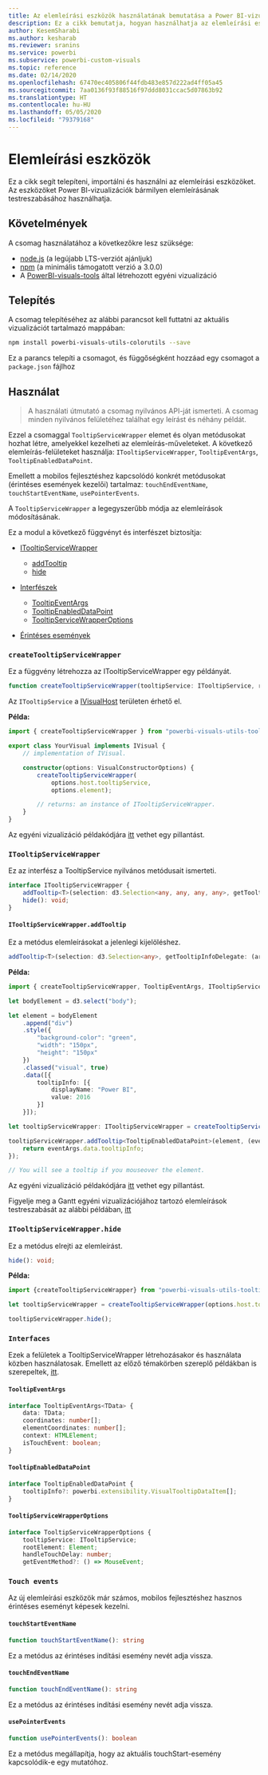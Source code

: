 ```yaml
---
title: Az elemleírási eszközök használatának bemutatása a Power BI-vizualizációkban
description: Ez a cikk bemutatja, hogyan használhatja az elemleírási eszközöket az elemleírások testreszabásának leegyszerűsítésére a Power BI-vizualizációkban
author: KesemSharabi
ms.author: kesharab
ms.reviewer: sranins
ms.service: powerbi
ms.subservice: powerbi-custom-visuals
ms.topic: reference
ms.date: 02/14/2020
ms.openlocfilehash: 67470ec405806f44fdb483e857d222ad4ff05a45
ms.sourcegitcommit: 7aa0136f93f88516f97ddd8031ccac5d07863b92
ms.translationtype: HT
ms.contentlocale: hu-HU
ms.lasthandoff: 05/05/2020
ms.locfileid: "79379168"
---
```

# <a name="tooltip-utils"></a>Elemleírási eszközök
Ez a cikk segít telepíteni, importálni és használni az elemleírási eszközöket. Az eszközöket Power BI-vizualizációk bármilyen elemleírásának testreszabásához használhatja.

## <a name="requirements"></a>Követelmények
A csomag használatához a következőkre lesz szüksége:
* [node.js](https://nodejs.org) (a legújabb LTS-verziót ajánljuk)
* [npm](https://www.npmjs.com/) (a minimális támogatott verzió a 3.0.0)
* A [PowerBI-visuals-tools](https://www.npmjs.com/package/powerbi-visuals-tools) által létrehozott egyéni vizualizáció

## <a name="installation"></a>Telepítés

A csomag telepítéséhez az alábbi parancsot kell futtatni az aktuális vizualizációt tartalmazó mappában:

```bash
npm install powerbi-visuals-utils-colorutils --save
```
Ez a parancs telepíti a csomagot, és függőségként hozzáad egy csomagot a ```package.json``` fájlhoz

## <a name="usage"></a>Használat

> A használati útmutató a csomag nyilvános API-ját ismerteti. A csomag minden nyilvános felületéhez találhat egy leírást és néhány példát.

Ezzel a csomaggal `TooltipServiceWrapper` elemet és olyan metódusokat hozhat létre, amelyekkel kezelheti az elemleírás-műveleteket. A következő elemleírás-felületeket használja: `ITooltipServiceWrapper`, `TooltipEventArgs`, `TooltipEnabledDataPoint`. 

Emellett a mobilos fejlesztéshez kapcsolódó konkrét metódusokat (érintéses események kezelői) tartalmaz: `touchEndEventName`, `touchStartEventName`, `usePointerEvents`.

A `TooltipServiceWrapper` a legegyszerűbb módja az elemleírások módosításának.

Ez a modul a következő függvényt és interfészet biztosítja:
* [ITooltipServiceWrapper](#itooltipservicewrapper)
  * [addTooltip](#itooltipservicewrapperaddtooltip)
  * [hide](#itooltipservicewrapperhide)

* [Interfészek](#interfaces)
  * [TooltipEventArgs](#tooltipeventargs)
  * [TooltipEnabledDataPoint](#tooltipenableddatapoint)
  * [TooltipServiceWrapperOptions](#tooltipservicewrapperoptions)
* [Érintéses események](#touch-events)

### `createTooltipServiceWrapper`
Ez a függvény létrehozza az ITooltipServiceWrapper egy példányát.

```typescript
function createTooltipServiceWrapper(tooltipService: ITooltipService, rootElement: Element, handleTouchDelay?: number,  getEventMethod?: () => MouseEvent): ITooltipServiceWrapper;
```

Az ```ITooltipService``` a [IVisualHost](https://github.com/microsoft/PowerBI-visuals-tools/blob/master/templates/visuals/.api/v2.6.0/PowerBI-visuals.d.ts#L1335) területen érhető el.

**Példa:**

```typescript
import { createTooltipServiceWrapper } from "powerbi-visuals-utils-tooltiputils";

export class YourVisual implements IVisual {
    // implementation of IVisual.

    constructor(options: VisualConstructorOptions) {
        createTooltipServiceWrapper(
            options.host.tooltipService,
            options.element);

        // returns: an instance of ITooltipServiceWrapper.
    }
}
```

Az egyéni vizualizáció példakódjára [itt](https://github.com/microsoft/powerbi-visuals-gantt/blob/master/src/gantt.ts#L391) vethet egy pillantást.

### `ITooltipServiceWrapper`
Ez az interfész a TooltipService nyilvános metódusait ismerteti.

```typescript
interface ITooltipServiceWrapper {
    addTooltip<T>(selection: d3.Selection<any, any, any, any>, getTooltipInfoDelegate: (args: TooltipEventArgs<T>) => powerbi.extensibility.VisualTooltipDataItem[], getDataPointIdentity?: (args: TooltipEventArgs<T>) => powerbi.visuals.ISelectionId, reloadTooltipDataOnMouseMove?: boolean): void;
    hide(): void;
}
```

#### `ITooltipServiceWrapper.addTooltip`

Ez a metódus elemleírásokat a jelenlegi kijelöléshez.

```typescript
addTooltip<T>(selection: d3.Selection<any>, getTooltipInfoDelegate: (args: TooltipEventArgs<T>) => VisualTooltipDataItem[], getDataPointIdentity?: (args: TooltipEventArgs<T>) => ISelectionId, reloadTooltipDataOnMouseMove?: boolean): void;
```

**Példa:**

```typescript
import { createTooltipServiceWrapper, TooltipEventArgs, ITooltipServiceWrapper, TooltipEnabledDataPoint } from "powerbi-visuals-utils-tooltiputils";

let bodyElement = d3.select("body");

let element = bodyElement
    .append("div")
    .style({
        "background-color": "green",
        "width": "150px",
        "height": "150px"
    })
    .classed("visual", true)
    .data([{
        tooltipInfo: [{
            displayName: "Power BI",
            value: 2016
        }]
    }]);

let tooltipServiceWrapper: ITooltipServiceWrapper = createTooltipServiceWrapper(tooltipService, bodyElement.get(0)); // tooltipService is from the IVisualHost.

tooltipServiceWrapper.addTooltip<TooltipEnabledDataPoint>(element, (eventArgs: TooltipEventArgs<TooltipEnabledDataPoint>) => {
    return eventArgs.data.tooltipInfo;
});

// You will see a tooltip if you mouseover the element.
```

Az egyéni vizualizáció példakódjára [itt](https://github.com/microsoft/powerbi-visuals-gantt/blob/master/src/gantt.ts#L2931) vethet egy pillantást.

Figyelje meg a Gantt egyéni vizualizációjához tartozó elemleírások testreszabását az alábbi példában, [itt](https://github.com/microsoft/powerbi-visuals-gantt/blob/master/src/gantt.ts#L573-L648)

### `ITooltipServiceWrapper.hide`

Ez a metódus elrejti az elemleírást.

```typescript
hide(): void;
```

**Példa:**

```typescript
import {createTooltipServiceWrapper} from "powerbi-visuals-utils-tooltiputils";

let tooltipServiceWrapper = createTooltipServiceWrapper(options.host.tooltipService, options.element); // options are from the VisualConstructorOptions.

tooltipServiceWrapper.hide();
```
### `Interfaces`
Ezek a felületek a TooltipServiceWrapper létrehozásakor és használata közben használatosak. Emellett az előző témakörben szereplő példákban is szerepeltek, [itt](#itooltipservicewrapperaddtooltip).

#### `TooltipEventArgs`
```typescript
interface TooltipEventArgs<TData> {
    data: TData;
    coordinates: number[];
    elementCoordinates: number[];
    context: HTMLElement;
    isTouchEvent: boolean;
}
```

#### `TooltipEnabledDataPoint`
```typescript
interface TooltipEnabledDataPoint {
    tooltipInfo?: powerbi.extensibility.VisualTooltipDataItem[];
}
```

#### `TooltipServiceWrapperOptions`
```typescript
interface TooltipServiceWrapperOptions {
    tooltipService: ITooltipService;
    rootElement: Element;
    handleTouchDelay: number;
    getEventMethod?: () => MouseEvent;
```

### `Touch events`

Az új elemleírási eszközök már számos, mobilos fejlesztéshez hasznos érintéses eseményt képesek kezelni.

#### `touchStartEventName`
```typescript
function touchStartEventName(): string
```
Ez a metódus az érintéses indítási esemény nevét adja vissza.

#### `touchEndEventName`
```typescript
function touchEndEventName(): string
```
Ez a metódus az érintéses indítási esemény nevét adja vissza.

#### `usePointerEvents`
```typescript
function usePointerEvents(): boolean
```
Ez a metódus megállapítja, hogy az aktuális touchStart-esemény kapcsolódik-e egy mutatóhoz.
